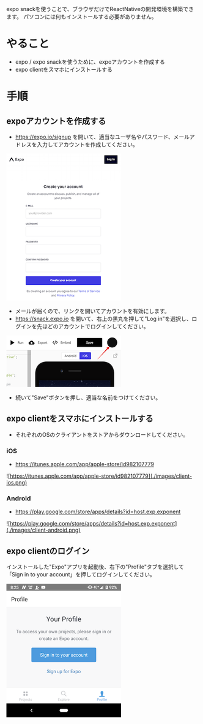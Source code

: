 expo snackを使うことで、ブラウザだけでReactNativeの開発環境を構築できます。
パソコンには何もインストールする必要がありません。

# やること
- expo / expo snackを使うために、expoアカウントを作成する
- expo clientをスマホにインストールする

# 手順

## expoアカウントを作成する
- https://expo.io/signup を開いて、適当なユーザ名やパスワード、メールアドレスを入力してアカウントを作成してください。
 
![sign up screen](./images/expo-signup.png)

- メールが届くので、リンクを開いてアカウントを有効にします。
- https://snack.expo.io を開いて、右上の黒丸を押して"Log in"を選択し、ログインを先ほどのアカウントでログインしてください。

![login](./images/snack-login.png)

- 続いて"Save"ボタンを押し、適当な名前をつけてください。

## expo clientをスマホにインストールする

- それぞれのOSのクライアントをストアからダウンロードしてください。

### iOS
- https://itunes.apple.com/app/apple-store/id982107779

![https://itunes.apple.com/app/apple-store/id982107779](./images/client-ios.png)


### Android
- https://play.google.com/store/apps/details?id=host.exp.exponent

![https://play.google.com/store/apps/details?id=host.exp.exponent](./images/client-android.png)


## expo clientのログイン
インストールした"Expo"アプリを起動後、右下の"Profile"タブを選択して「Sign in to your account」を押してログインしてください。

![login](./images/client-login.png)

